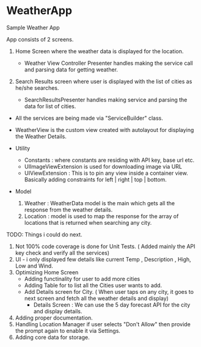 # WeatherApp
Sample Weather App

App consists of 2 screens.
1. Home Screen where the weather data is displayed for the location.
    - Weather View Controller Presenter handles making the service call and parsing data for getting weather.

2. Search Results screen where user is displayed with the list of cities as he/she searches.
    - SearchResultsPresenter handles making service and parsing the data for list of cities.


- All the services are being made via "ServiceBuilder" class.

- WeatherView is the custom view created with autolayout for displaying the Weather Details.

- Utility
    - Constants : where constants are residing with API key, base url etc.
    - UIImageViewExtension is used for downloading image via URL
    - UIViewExtension : This is to pin any view inside a container view. Basically adding constraints for left | right | top | bottom.
    
- Model
    1. Weather : WeatherData model is the main which gets all the response from the weather details.
    2. Location : model is used to map the response for the array of locations that is returned when searching any city.
    
    
    
    
TODO: Things i could do next.

1. Not 100% code coverage is done for Unit Tests. ( Added mainly the API key check and verify all the services)
2. UI - i only displayed few details like current Temp , Description , High, Low and Wind.
3. Optimizing Home Screen
    - Adding functinality for user to add more cities 
    - Adding Table for to list all the Cities user wants to add.
    - Add Details screen for City. ( When user taps on any city, it goes to next screen and fetch all the weather details and display)
        - Details Screen : We can use the 5 day forecast API for the city and display details.
5. Adding proper documentation.
6. Handling Location Manager if user selects "Don't Allow" then provide the prompt again to enable it via Settings.
7. Adding core data for storage.

 
